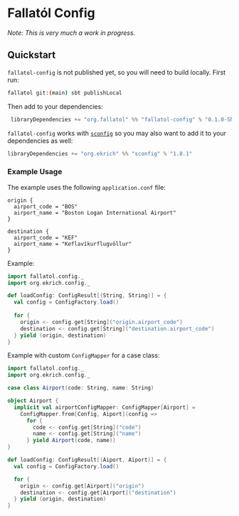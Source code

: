 # Fallatól Config

_Note: This is very much a work in progress._

## Quickstart
`fallatol-config` is not published yet, so you will need to build locally. First run:
```bash
fallatol git:(main) sbt publishLocal
```
Then add to your dependencies:
```sbt
 libraryDependencies += "org.fallatol" %% "fallatol-config" % "0.1.0-SNAPSHOT"
```
`fallatol-config` works with [`sconfig`](https://github.com/ekrich/sconfig/) so you may also want to add it to your dependencies as well:
```sbt
libraryDependencies += "org.ekrich" %% "sconfig" % "1.8.1"
```

### Example Usage
The example uses the following `application.conf` file:
```hocon
origin {
  airport_code = "BOS"
  airport_name = "Boston Logan International Airport"
}

destination {
  airport_code = "KEF"
  airport_name = "Keflavíkurflugvöllur"
}
```

Example:
```scala
import fallatol.config._
import org.ekrich.config._

def loadConfig: ConfigResult[(String, String)] = {
  val config = ConfigFactory.load()
  
  for {
    origin <- config.get[String]("origin.airport_code")
    destination <- config.get[String]("destination.airport_code")
  } yield (origin, destination)
}
```

Example with custom `ConfigMapper` for a case class:
```scala
import fallatol.config._
import org.ekrich.config._

case class Airport(code: String, name: String)

object Airport {
  implicit val airportConfigMapper: ConfigMapper[Airport] =
    ConfigMapper.from[Config, Aiport](config =>
      for {
        code <- config.get[String]("code")
        name <- config.get[String]("name")
      } yield Airport(code, name))
}

def loadConfig: ConfigResult[(Aiport, Aiport)] = {
  val config = ConfigFactory.load()

  for {
    origin <- config.get[Airport]("origin")
    destination <- config.get[Airport]("destination")
  } yield (origin, destination)
}
```